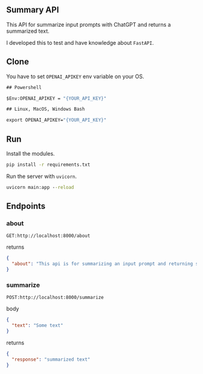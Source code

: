 ## Summary API

This API for summarize input prompts with ChatGPT and returns a summarized text.

I developed this to test and have knowledge about `FastAPI`.

## Clone

You have to set `OPENAI_APIKEY` env variable on your OS.

```cmd
## Powershell

$Env:OPENAI_APIKEY = "{YOUR_API_KEY}"

## Linux, MacOS, Windows Bash

export OPENAI_APIKEY="{YOUR_API_KEY}"
```

## Run

Install the modules.

```cmd
pip install -r requirements.txt
```

Run the server with `uvicorn`.

```cmd
uvicorn main:app --reload
```

## Endpoints

### about

`GET:http://localhost:8000/about`

returns

```json
{
  "about": "This api is for summarizing an input prompt and returning short summarized text. It is using ChatGPT for the summarization."
}
```

### summarize

`POST:http://localhost:8000/summarize`

body

```json
{
  "text": "Some text"
}
```

returns

```json
{
  "response": "summarized text"
}
```
